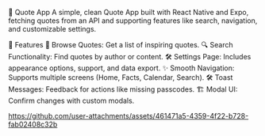 📱 Quote App
A simple, clean Quote App built with React Native and Expo, fetching quotes from an API and supporting features like search, navigation, and customizable settings.

🚀 Features
🎯 Browse Quotes: Get a list of inspiring quotes.
🔍 Search Functionality: Find quotes by author or content.
🛠️ Settings Page: Includes appearance options, support, and data export.
✨ Smooth Navigation: Supports multiple screens (Home, Facts, Calendar, Search).
🛠️ Toast Messages: Feedback for actions like missing passcodes.
🏗️ Modal UI: Confirm changes with custom modals.




https://github.com/user-attachments/assets/461471a5-4359-4f22-b728-fab02408c32b

